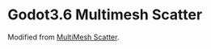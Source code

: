 # Godot3.6 Multimesh Scatter
Modified from [MultiMesh Scatter](https://github.com/arcaneenergy/godot-multimesh-scatter/tree/3.5).

